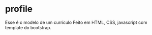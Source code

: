 # profile
Esse é o modelo de um currículo
Feito em HTML, CSS, javascript com template do bootstrap.
